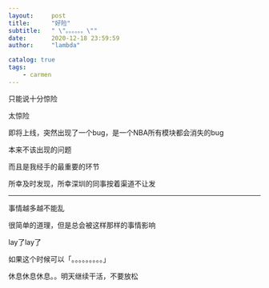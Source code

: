 ```yaml
---
layout:     post
title:      "好险"
subtitle:   " \"。。。。。。\""
date:       2020-12-18 23:59:59
author:     "lambda"

catalog: true
tags:
    - carmen
---
```


只能说十分惊险

太惊险

即将上线，突然出现了一个bug，是一个NBA所有模块都会消失的bug

本来不该出现的问题

而且是我经手的最重要的环节

所幸及时发现，所幸深圳的同事按着渠道不让发

---

事情越多越不能乱

很简单的道理，但是总会被这样那样的事情影响

lay了lay了

如果这个时候可以「。。。。。。。。。」

休息休息休息。。明天继续干活，不要放松
